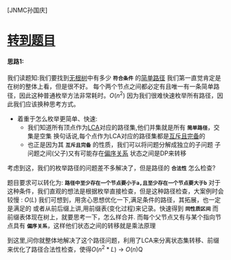 [JNMC孙国庆]
# [转到题目](https://ac.nowcoder.com/acm/contest/99458/F)

#### 思路1:
我们读题知:我们要找到[无根树](None)中有多少 **`符合条件`** 的[简单路径](None)
我们第一直觉肯定是在树的整体上看，但是很不好。
每个两个节点之间都必定有且唯一有一条简单路径，因此这种普通枚举方法非常耗时。$O(n^2)$
因为我们很难快速枚举所有路径，因此我们应该换种思考方式。
- 着重于怎么枚举更简单、快速:
  - 我们知道所有顶点作为[LCA](None)对应的路径集,他们并集就是所有 **`简单路径`**，交集是空集
    换句话说,每个点作为LCA对应的路径集都是[互斥且完备](None)的
  - 也正是因为其 **`互斥且完备`** 的性质，我们可以将问题分解成独立的子问题
    子问题之间(父子)又有可能存在[偏序关系](None)
    状态之间是DP来转移
  

考虑到这，我们的枚举路径的问题差不多解决了，但是路径的 **`合法性`** 怎么检查?
 
题目要求可以转化为:  **`路径中至少存在一个节点要小于a,且至少存在一个节点要大于b`**
对于这种条件，我们直观的想法是根据枚举直接检查，但是这种路径检查，大案例时会较慢 : $O(L)$
我们可想到，用贪心思想优化一下,满足条件的路径，其拓展，也一定是满足的
或者从前后缀上讲,用前缀表(变化过程)来记录。快速得到 **`同性质区间`**
而前缀表体现在树上，就要思考一下，怎么样合并.
而每个父节点又有与某个指向节点具有 **`偏序关系`**，这样他们状态之间的转移就是乘法原理

到这里,问你就整体地解决了这个路径问题，利用了LCA来分离状态集转移、前缀来优化了路径合法性检查，使得$O(n^2 *L)$ -> $O(n)$Q